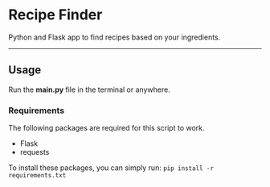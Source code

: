 # Recipe Finder
Python and Flask app to find recipes based on your ingredients.

---
## Usage
Run the **main.py** file in the terminal or anywhere.
### Requirements
The following packages are required for this script to work.
- Flask
- requests

To install these packages, you can simply run: `pip install -r requirements.txt`
